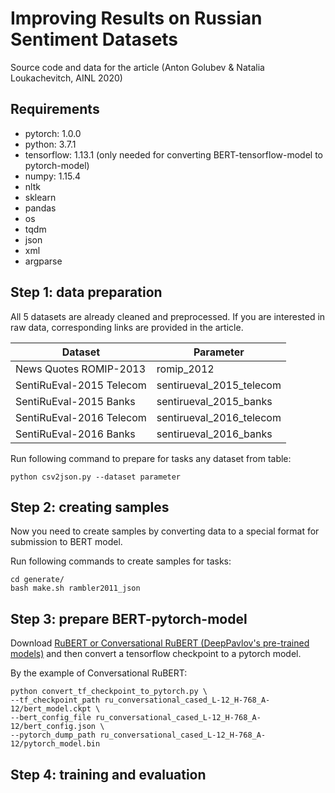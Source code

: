 # Improving Results on Russian Sentiment Datasets

Source code and data for the article (Anton Golubev & Natalia Loukachevitch, AINL 2020)

## Requirements

* pytorch: 1.0.0
* python: 3.7.1
* tensorflow: 1.13.1 (only needed for converting BERT-tensorflow-model to pytorch-model)
* numpy: 1.15.4
* nltk
* sklearn
* pandas
* os
* tqdm
* json
* xml
* argparse

## Step 1: data preparation
All 5 datasets are already cleaned and preprocessed. If you are interested in raw data, corresponding links are provided in the article.


| Dataset       | Parameter |
| ------------- | ------------- |
| News Quotes ROMIP-2013  | romip_2012  |
| SentiRuEval-2015 Telecom  | sentirueval_2015_telecom  |
| SentiRuEval-2015 Banks  | sentirueval_2015_banks  |
| SentiRuEval-2016 Telecom  | sentirueval_2016_telecom  |
| SentiRuEval-2016 Banks  | sentirueval_2016_banks  |

Run following command to prepare for tasks any dataset from table:


```
python csv2json.py --dataset parameter
```

## Step 2: creating samples
Now you need to create samples by converting data to a special format for submission to BERT model.

Run following commands to create samples for tasks:

```
cd generate/
bash make.sh rambler2011_json
```

## Step 3: prepare BERT-pytorch-model

Download [RuBERT or Conversational RuBERT (DeepPavlov's pre-trained models)](http://docs.deeppavlov.ai/en/master/features/models/bert.html) and then convert a tensorflow checkpoint to a pytorch model.

By the example of Conversational RuBERT:

```
python convert_tf_checkpoint_to_pytorch.py \
--tf_checkpoint_path ru_conversational_cased_L-12_H-768_A-12/bert_model.ckpt \
--bert_config_file ru_conversational_cased_L-12_H-768_A-12/bert_config.json \
--pytorch_dump_path ru_conversational_cased_L-12_H-768_A-12/pytorch_model.bin
```

## Step 4: training and evaluation

